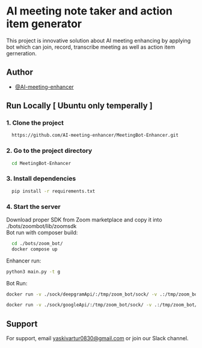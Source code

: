 
# AI meeting note taker and action item generator

This project is innovative solution about AI meeting enhancing by applying bot which can join, record, transcribe meeting as well as action item gerneration.

## Author

- [@AI-meeting-enhancer](https://www.github.com/AI-meeting-enhancer)
## Run Locally [ Ubuntu only temperally ]

### 1. Clone the project

```bash
  https://github.com/AI-meeting-enhancer/MeetingBot-Enhancer.git
```

### 2. Go to the project directory

```bash
  cd MeetingBot-Enhancer
```

### 3. Install dependencies

```bash
  pip install -r requirements.txt
```

### 4. Start the server
Download proper SDK from Zoom marketplace and copy it into ./bots/zoombot/lib/zoomsdk<br>
Bot run with composer build:
```bash
  cd ./bots/zoom_bot/
  docker compose up
```
Enhancer run:
```bash
python3 main.py -t g
```
Bot Run:
```bash
docker run -v ./sock/deepgramApi/:/tmp/zoom_bot/sock/ -v .:/tmp/zoom_bot/ zoom_bot-zoomsdk
```
```bash
docker run -v ./sock/googleApi/:/tmp/zoom_bot/sock/ -v .:/tmp/zoom_bot/ zoom_bot-zoomsdk
```

## Support

For support, email yaskivartur0830@gmail.com or join our Slack channel.
